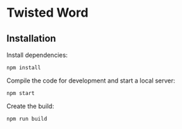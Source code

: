 # Twisted Word

## Installation

Install dependencies:

```
npm install
```

Compile the code for development and start a local server:

```
npm start
```

Create the build:

```
npm run build
```
